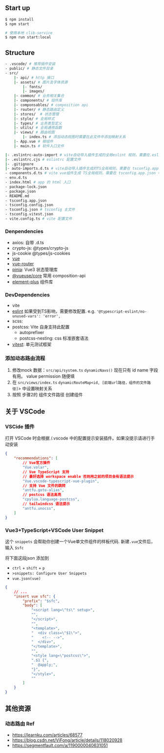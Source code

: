 ## Start up

``` bash
$ npm install
$ npm start

# 使用本地 clib-service
$ npm run start:local

```
## Structure

``` bash
- .vscode/ # 推荐插件安装
- public/ # 静态文件目录
- src/
	|- api/ # http 接口
	|- assets/ # 图片及字体资源
		|- fonts/
		|- images/
	|- common/ # 业务相关集合
	|- components/ # 组件库
	|- componsables/ # composition api
	|- router/ # 静态路由定义
	|- stores/  # 状态管理
	|- style/ # 全局样式
	|- types/ # 业务类型定义
	|- utils/ # 全局通用函数
	|- views/ # 路由视图
		|- index.ts # 添加动态视图时需要在此文件中添加映射关系
	|- App.vue # 根组件
	|- main.ts # 软件入口文件

|- .eslintrc-auto-import # vite自动导入插件生成的全局eslint 规则，需要在.eslintrc.cjs 中配置 `extends`
|- .eslintrc.cjs # eslintrc 配置文件
|- .gitignore
|- auto-imports.d.ts # vite自动导入插件生成的TS全局规则，需要在 tsconfig.app.json 中配置 `include`
- components.d.ts # vite vue组件生成 TS全局规则，需要在 tsconfig.app.json 中配置 `include`
- env.d.ts 
- index.html # app 的 html 入口
- package-lock.json
- package.json
- README.md
- tsconfig.app.json
- tsconfig.config.json
- tsconfig.json # tsconfig 主文件
- tsconfig.vitest.json
- vite.config.ts # vite 配置文件
```

### Denpendencies

- axios: 自带 .d.ts
- crypto-js: @types/crypto-js
- js-cookie @types/js-cookies
- [vue]()
- [vue-router]()
- [pinia](https://pinia.vuejs.org/): Vue3 状态管理库
- [@vueuse/core](https://vueuse.org/guide/) 常用 composition-api
- [element-plus](https://element-plus.org/zh-CN/) 组件库

### DevDependencies

- vite
- [eslint]() 如果受到TS影响，需要修改配置. e.g. `'@typescript-eslint/no-unused-vars': 'error',`
- scss:
- postcss: Vite 自身支持此配置
	- autoprefixer
	- postcss-nesting: css 标准嵌套语法
- [vitest](https://vitest.dev/): 单元测试框架




<!-- - [unocss](https://uno.antfu.me/): 更快的 tailwindcss 实现
	- presetUno: css 预设字段
	- transformerDirectives: 支持在css中使用 `@apply` -->

### 添加动态路由流程 

1. 修改mock 数据：`src/api/system.ts`  `dynamicNavs()`  现在只有 id name 字段有用。 value permission 随便填
2. 在 `src/views/index.ts` `dynamicRouteMap<id, [前端url路径，组件的文件路径]`> 中设置映射关系
3. 按照 步骤2的 组件文件路径 创建组件


## 关于 VSCode 

### VSCide 插件

打开 VSCode 时会根据 /.vscode 中的配置提示安装插件。如果没提示请进行手动安装

``` json
{
    "recommendations": [
		// Vue官方插件
        "Vue.volar", 
		// Vue TypeScript 支持
        // 最好选择 workspace enable 否则用之前的项目会有语法提示
        "Vue.vscode-typescript-vue-plugin", 
		// 支持 Vue 文件的跳转
		"antfu.goto-alias",
		// postcss 语法高亮
        "cpylua.language-postcss",
		// tailwindcss 语法提示
        "antfu.unocss",
    ]
}
```


### Vue3+TypeScript+VSCode User Snippet

这个 `snippets` 会帮助你创建一个Vue单文件组件的样板代码. 新建`.vue`文件后，输入 `$sfc`

将下面这段json 添加到

- `ctrl` + `shift` + `p`
- `>snippets: Configure User Snippets`
- `vue.json(vue)`

``` json
{
	// ...
  	"insert vue sfc": {
		"prefix": "$sfc",
		"body": [
			"<script lang=\"ts\" setup>",
			"",
			"</script>",
			"",
			"<template>",
  			"  <div class=\"$1\">",
			"    <!-- -->",
  			"  </div>",
			"</template>",
			"",
			"<style lang=\"postcss\">",
			".$1 {",
  			"  @apply;",
			"}",
			"</style>",
			""
		]
	}
}
```


## 其他资源

### 动态路由 Ref

- <https://learnku.com/articles/68577>
- <https://blog.csdn.net/ViFong/article/details/118020928>
- <https://segmentfault.com/a/1190000040631051>
